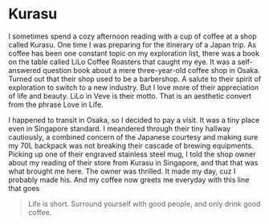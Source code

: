 # Kurasu

I sometimes spend a cozy afternoon reading with a cup of coffee at a shop called Kurasu. One time I was preparing for the itinerary of a Japan trip.
As coffee has been one constant topic on my exploration list, there was a book on the table called LiLo Coffee Roasters that caught my eye.
It was a self-answered question book about a mere three-year-old coffee shop in Osaka.
Turned out that their shop used to be a barbershop.
A salute to their spirit of exploration to switch to a new industry.
But I love more of their appreciation of life and beauty. LiLo in Veve is their motto.
That is an aesthetic convert from the phrase Love in Life.

I happened to transit in Osaka, so I decided to pay a visit.
It was a tiny place even in Singapore standard.
I meandered through their tiny hallway cautiously, a combined concern of the Japanese courtesy and making sure my 70L backpack was not breaking their cascade of brewing equipments.
Picking up one of their engraved stainless steel mug, I told the shop owner about my reading of their store from Kurasu in Singapore, and that that was what brought me here.
The owner was thrilled. It made my day, cuz I probably made his.
And my coffee now greets me everyday with this line that goes

> Life is short. Surround yourself with good people, and only drink good coffee.

